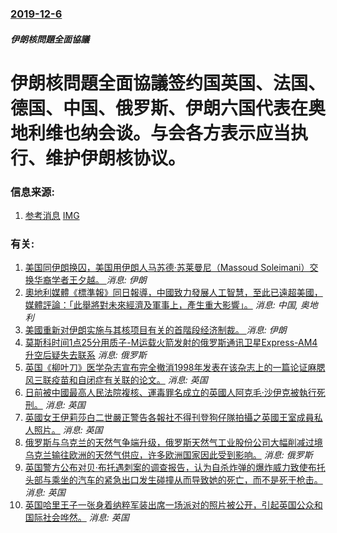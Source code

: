### [2019-12-6](/news/2019/12/6/index.md)

##### 伊朗核問題全面協議
#  伊朗核問題全面協議签约国英国、法国、德国、中国、俄罗斯、伊朗六国代表在奥地利维也纳会谈。与会各方表示应当执行、维护伊朗核协议。 




### 信息来源:

1. [参考消息](https://news.sina.com.cn/w/2019-12-08/doc-iihnzahi6063744.shtml) [IMG](http://n.sinaimg.cn/spider2019128/12/w500h312/20191208/51ff-iknhexh5518921.jpg)

### 有关:

1. [ 美国同伊朗换囚，美国用伊朗人马苏德·苏莱曼尼（Massoud Soleimani）交换华裔学者王夕越。 ](/zh/news/2019/12/7/美国同伊朗换囚-美国用伊朗人马苏德-苏莱曼尼-Massoud-Soleimani-交换华裔学者王夕越.md) _消息: 伊朗_
2. [奧地利媒體《標準報》同日報導，中國致力發展人工智慧，至此已遠超美國，媒體評論：「此舉將對未來經濟及軍事上，產生重大影響」。](/zh/news/2018/08/22/奧地利媒體-標準報-同日報導-中國致力發展人工智慧-至此已遠超美國-媒體評論-此舉將對未來經濟及軍事上-產生重大影響.md) _消息: 中国, 奥地利_
3. [美國重新对伊朗实施与其核项目有关的首階段经济制裁。 ](/zh/news/2018/08/7/美國重新对伊朗实施与其核项目有关的首階段经济制裁.md) _消息: 伊朗_
4. [ 莫斯科时间1点25分用质子-M运载火箭发射的俄罗斯通讯卫星Express-AM4升空后疑失去联系](/zh/news/2011/08/18/莫斯科时间1点25分用质子-M运载火箭发射的俄罗斯通讯卫星Express-AM4升空后疑失去联系.md) _消息: 俄罗斯_
5. [ 英国《柳叶刀》医学杂志宣布完全撤消1998年发表在该杂志上的一篇论证麻腮风三联疫苗和自闭症有关联的论文。](/zh/news/2010/02/2/英国-柳叶刀-医学杂志宣布完全撤消1998年发表在该杂志上的一篇论证麻腮风三联疫苗和自闭症有关联的论文.md) _消息: 英国_
6. [日前被中國最高人民法院複核、運毒罪名成立的英國人阿克毛·沙伊克被執行死刑。](/zh/news/2009/12/29/日前被中國最高人民法院複核-運毒罪名成立的英國人阿克毛-沙伊克被執行死刑.md) _消息: 英国_
7. [ 英國女王伊莉莎白二世嚴正警告各報社不得刊登狗仔隊拍攝之英國王室成員私人照片。](/zh/news/2009/12/6/英國女王伊莉莎白二世嚴正警告各報社不得刊登狗仔隊拍攝之英國王室成員私人照片.md) _消息: 英国_
8. [俄罗斯与乌克兰的天然气争端升级，俄罗斯天然气工业股份公司大幅削减过境乌克兰输往欧洲的天然气供应，许多欧洲国家因此受到影响。](/zh/news/2009/01/5/俄罗斯与乌克兰的天然气争端升级-俄罗斯天然气工业股份公司大幅削减过境乌克兰输往欧洲的天然气供应-许多欧洲国家因此受到影响.md) _消息: 俄罗斯_
9. [英国警方公布对贝·布托遇刺案的调查报告，认为自杀炸弹的爆炸威力致使布托头部与乘坐的汽车的紧急出口发生碰撞从而导致她的死亡，而不是死于枪击。](/zh/news/2008/02/8/英国警方公布对贝-布托遇刺案的调查报告-认为自杀炸弹的爆炸威力致使布托头部与乘坐的汽车的紧急出口发生碰撞从而导致她的死亡.md) _消息: 英国_
10. [ 英国哈里王子一张身着纳粹军装出席一场派对的照片被公开，引起英国公众和国际社会哗然。](/zh/news/2005/01/13/英国哈里王子一张身着纳粹军装出席一场派对的照片被公开-引起英国公众和国际社会哗然.md) _消息: 英国_
